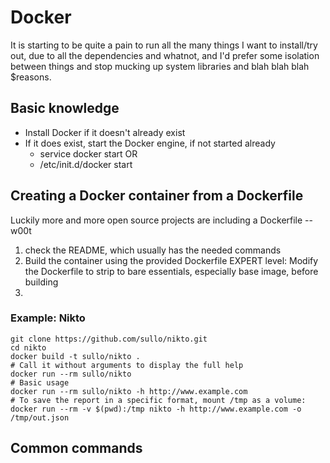 # Docker

It is starting to be quite a pain to run all the many things I want to install/try out, due to all the dependencies and whatnot, and I'd prefer some isolation between things and stop mucking up system libraries and blah blah blah $reasons.

## Basic knowledge
* Install Docker if it doesn't already exist
* If it does exist, start the Docker engine, if not started already
  * service docker start
  OR
  * /etc/init.d/docker start


## Creating a Docker container from a Dockerfile
Luckily more and more open source projects are including a Dockerfile -- w00t

1) check the README, which usually has the needed commands
2) Build the container using the provided Dockerfile
EXPERT level: Modify the Dockerfile to strip to bare essentials, especially base image, before building
3) 


### Example: Nikto
```
git clone https://github.com/sullo/nikto.git
cd nikto
docker build -t sullo/nikto .
# Call it without arguments to display the full help
docker run --rm sullo/nikto
# Basic usage
docker run --rm sullo/nikto -h http://www.example.com
# To save the report in a specific format, mount /tmp as a volume:
docker run --rm -v $(pwd):/tmp nikto -h http://www.example.com -o /tmp/out.json
```



## Common commands

